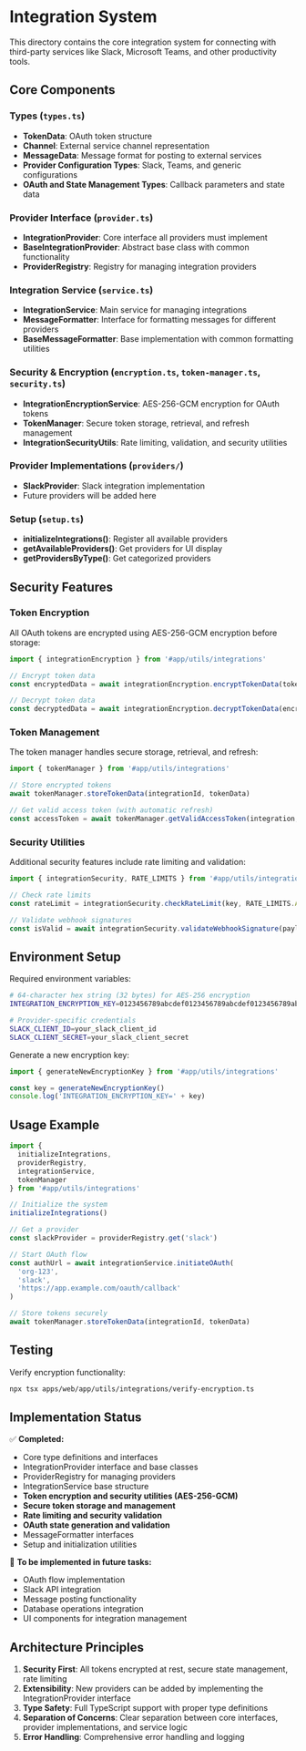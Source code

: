 # Integration System

This directory contains the core integration system for connecting with third-party services like Slack, Microsoft Teams, and other productivity tools.

## Core Components

### Types (`types.ts`)
- **TokenData**: OAuth token structure
- **Channel**: External service channel representation
- **MessageData**: Message format for posting to external services
- **Provider Configuration Types**: Slack, Teams, and generic configurations
- **OAuth and State Management Types**: Callback parameters and state data

### Provider Interface (`provider.ts`)
- **IntegrationProvider**: Core interface all providers must implement
- **BaseIntegrationProvider**: Abstract base class with common functionality
- **ProviderRegistry**: Registry for managing integration providers

### Integration Service (`service.ts`)
- **IntegrationService**: Main service for managing integrations
- **MessageFormatter**: Interface for formatting messages for different providers
- **BaseMessageFormatter**: Base implementation with common formatting utilities

### Security & Encryption (`encryption.ts`, `token-manager.ts`, `security.ts`)
- **IntegrationEncryptionService**: AES-256-GCM encryption for OAuth tokens
- **TokenManager**: Secure token storage, retrieval, and refresh management
- **IntegrationSecurityUtils**: Rate limiting, validation, and security utilities

### Provider Implementations (`providers/`)
- **SlackProvider**: Slack integration implementation
- Future providers will be added here

### Setup (`setup.ts`)
- **initializeIntegrations()**: Register all available providers
- **getAvailableProviders()**: Get providers for UI display
- **getProvidersByType()**: Get categorized providers

## Security Features

### Token Encryption

All OAuth tokens are encrypted using AES-256-GCM encryption before storage:

```typescript
import { integrationEncryption } from '#app/utils/integrations'

// Encrypt token data
const encryptedData = await integrationEncryption.encryptTokenData(tokenData)

// Decrypt token data
const decryptedData = await integrationEncryption.decryptTokenData(encryptedData)
```

### Token Management

The token manager handles secure storage, retrieval, and refresh:

```typescript
import { tokenManager } from '#app/utils/integrations'

// Store encrypted tokens
await tokenManager.storeTokenData(integrationId, tokenData)

// Get valid access token (with automatic refresh)
const accessToken = await tokenManager.getValidAccessToken(integration, provider)
```

### Security Utilities

Additional security features include rate limiting and validation:

```typescript
import { integrationSecurity, RATE_LIMITS } from '#app/utils/integrations'

// Check rate limits
const rateLimit = integrationSecurity.checkRateLimit(key, RATE_LIMITS.API_CALLS)

// Validate webhook signatures
const isValid = await integrationSecurity.validateWebhookSignature(payload, signature, secret)
```

## Environment Setup

Required environment variables:

```bash
# 64-character hex string (32 bytes) for AES-256 encryption
INTEGRATION_ENCRYPTION_KEY=0123456789abcdef0123456789abcdef0123456789abcdef0123456789abcdef

# Provider-specific credentials
SLACK_CLIENT_ID=your_slack_client_id
SLACK_CLIENT_SECRET=your_slack_client_secret
```

Generate a new encryption key:

```typescript
import { generateNewEncryptionKey } from '#app/utils/integrations'

const key = generateNewEncryptionKey()
console.log('INTEGRATION_ENCRYPTION_KEY=' + key)
```

## Usage Example

```typescript
import { 
  initializeIntegrations, 
  providerRegistry, 
  integrationService,
  tokenManager
} from '#app/utils/integrations'

// Initialize the system
initializeIntegrations()

// Get a provider
const slackProvider = providerRegistry.get('slack')

// Start OAuth flow
const authUrl = await integrationService.initiateOAuth(
  'org-123',
  'slack',
  'https://app.example.com/oauth/callback'
)

// Store tokens securely
await tokenManager.storeTokenData(integrationId, tokenData)
```

## Testing

Verify encryption functionality:

```bash
npx tsx apps/web/app/utils/integrations/verify-encryption.ts
```

## Implementation Status

✅ **Completed:**
- Core type definitions and interfaces
- IntegrationProvider interface and base classes
- ProviderRegistry for managing providers
- IntegrationService base structure
- **Token encryption and security utilities (AES-256-GCM)**
- **Secure token storage and management**
- **Rate limiting and security validation**
- **OAuth state generation and validation**
- MessageFormatter interfaces
- Setup and initialization utilities

🚧 **To be implemented in future tasks:**
- OAuth flow implementation
- Slack API integration
- Message posting functionality
- Database operations integration
- UI components for integration management

## Architecture Principles

1. **Security First**: All tokens encrypted at rest, secure state management, rate limiting
2. **Extensibility**: New providers can be added by implementing the IntegrationProvider interface
3. **Type Safety**: Full TypeScript support with proper type definitions
4. **Separation of Concerns**: Clear separation between core interfaces, provider implementations, and service logic
5. **Error Handling**: Comprehensive error handling and logging